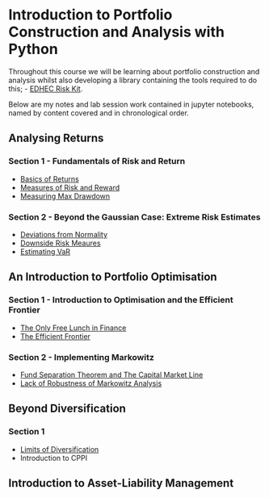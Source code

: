 # Introduction to Portfolio Construction and Analysis with Python

Throughout this course we will be learning about portfolio construction and analysis whilst also developing a library containing the tools required to do this; - [EDHEC Risk Kit](https://github.com/hideonmog/Investment-Management-with-Python/blob/main/Course-01/edhec_risk_kit.py).

Below are my notes and lab session work contained in jupyter notebooks, named by content covered and in chronological order.

## Analysing Returns

### Section 1 - Fundamentals of Risk and Return
- [Basics of Returns](https://github.com/hideonmog/Investment-Management-with-Python/blob/main/Course-01/01-basics-of-returns.ipynb)
- [Measures of Risk and Reward](https://github.com/hideonmog/Investment-Management-with-Python/blob/main/Course-01/02-measures-of-risk-and-reward.ipynb)
- [Measuring Max Drawdown](https://github.com/hideonmog/Investment-Management-with-Python/blob/main/Course-01/03-measuring-max-drawdown.ipynb)

### Section 2 - Beyond the Gaussian Case: Extreme Risk Estimates 
- [Deviations from Normality](https://github.com/hideonmog/Investment-Management-with-Python/blob/main/Course-01/04-deviations-from-normality.ipynb) 
- [Downside Risk Meaures](https://github.com/hideonmog/Investment-Management-with-Python/blob/main/Course-01/05-downside-risk-measures.ipynb) 
- [Estimating VaR](https://github.com/hideonmog/Investment-Management-with-Python/blob/main/Course-01/06-estimating-var.ipynb)

## An Introduction to Portfolio Optimisation

### Section 1 - Introduction to Optimisation and the Efficient Frontier 
- [The Only Free Lunch in Finance](https://github.com/hideonmog/Investment-Management-with-Python/blob/main/Course-01/07-the-only-free-lunch.ipynb)
- [The Efficient Frontier](https://github.com/hideonmog/Investment-Management-with-Python/blob/main/Course-01/08-efficient-frontier.ipynb)

### Section 2 - Implementing Markowitz
- [Fund Separation Theorem and The Capital Market Line](https://github.com/hideonmog/Investment-Management-with-Python/blob/main/Course-01/09-fund-separation-theorem.ipynb)
- [Lack of Robustness of Markowitz Analysis](https://github.com/hideonmog/Investment-Management-with-Python/blob/main/Course-01/10-robustness-of-markowitz.ipynb)

## Beyond Diversification

### Section 1
- [Limits of Diversification](https://github.com/hideonmog/Investment-Management-with-Python/blob/main/Course-01/11-limits-of-diversification.ipynb)
- Introduction to CPPI

## Introduction to Asset-Liability Management 